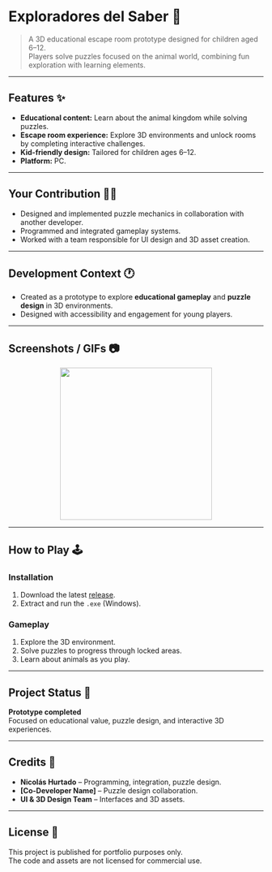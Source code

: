 # Exploradores del Saber 🐾

> A 3D educational escape room prototype designed for children aged 6–12.  
> Players solve puzzles focused on the animal world, combining fun exploration with learning elements.

---

## Features ✨
- **Educational content:** Learn about the animal kingdom while solving puzzles.
- **Escape room experience:** Explore 3D environments and unlock rooms by completing interactive challenges.
- **Kid-friendly design:** Tailored for children ages 6–12.
- **Platform:** PC.

---

## Your Contribution 👨‍💻
- Designed and implemented puzzle mechanics in collaboration with another developer.
- Programmed and integrated gameplay systems.
- Worked with a team responsible for UI design and 3D asset creation.

---

## Development Context 🕐
- Created as a prototype to explore **educational gameplay** and **puzzle design** in 3D environments.
- Designed with accessibility and engagement for young players.

---

## Screenshots / GIFs 📷
<p align="center">
  <img src="Docs/deadpool.gif" width="300">
</p>

---

## How to Play 🕹
### Installation
1. Download the latest [release](../../releases).
2. Extract and run the `.exe` (Windows).

### Gameplay
1. Explore the 3D environment.
2. Solve puzzles to progress through locked areas.
3. Learn about animals as you play.

---

## Project Status 🚧
**Prototype completed**  
Focused on educational value, puzzle design, and interactive 3D experiences.

---

## Credits 👥
- **Nicolás Hurtado** – Programming, integration, puzzle design.
- **[Co-Developer Name]** – Puzzle design collaboration.
- **UI & 3D Design Team** – Interfaces and 3D assets.

---

## License 📄
This project is published for portfolio purposes only.  
The code and assets are not licensed for commercial use.
